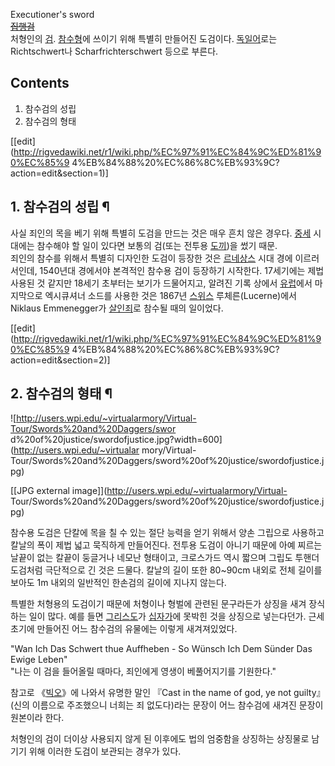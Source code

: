 Executioner's sword  
<del>[집행검](%EC%A7%91%ED%96%89%EA%B2%80.md)</del>  
처형인의 [검](%EA%B2%80.md). [참수형](%EC%B0%B8%EC%88%98%ED%98%95.md)에 쓰이기 위해
특별히 만들어진 도검이다. [독일어](%EB%8F%85%EC%9D%BC%EC%96%B4.md)로는 Richtschwert나
Scharfrichterschwert 등으로 부른다.

## Contents

    

1. 참수검의 성립 
2. 참수검의 형태 

[[edit](http://rigvedawiki.net/r1/wiki.php/%EC%97%91%EC%84%9C%ED%81%90%EC%85%9
4%EB%84%88%20%EC%86%8C%EB%93%9C?action=edit&section=1)]

## 1. 참수검의 성립 ¶

사실 죄인의 목을 베기 위해 특별히 도검을 만드는 것은 매우 흔치 않은 경우다. [중세](%EC%A4%91%EC%84%B8.md)
시대에는 참수해야 할 일이 있다면 보통의 검(또는 전투용 [도끼](%EB%8F%84%EB%81%BC.md))을 썼기 때문.  
죄인의 참수를 위해서 특별히 디자인한 도검이 등장한 것은
[르네상스](%EB%A5%B4%EB%84%A4%EC%83%81%EC%8A%A4.md) 시대 경에 이르러서인데, 1540년대 경에서야
본격적인 참수용 검이 등장하기 시작한다. 17세기에는 제법 사용된 것 같지만 18세기 초부터는 보기가 드물어지고, 알려진 기록 상에서
[유럽](%EC%9C%A0%EB%9F%BD.md)에서 마지막으로 엑시큐셔너 소드를 사용한 것은 1867년
[스위스](%EC%8A%A4%EC%9C%84%EC%8A%A4.md) 루체른(Lucerne)에서 Niklaus Emmenegger가
[살인죄](%EC%82%B4%EC%9D%B8.md)로 참수될 때의 일이었다.

  

[[edit](http://rigvedawiki.net/r1/wiki.php/%EC%97%91%EC%84%9C%ED%81%90%EC%85%9
4%EB%84%88%20%EC%86%8C%EB%93%9C?action=edit&section=2)]

## 2. 참수검의 형태 ¶

![http://users.wpi.edu/~virtualarmory/Virtual-Tour/Swords%20and%20Daggers/swor
d%20of%20justice/swordofjustice.jpg?width=600](http://users.wpi.edu/~virtualar
mory/Virtual-
Tour/Swords%20and%20Daggers/sword%20of%20justice/swordofjustice.jpg)

[[JPG external image]](http://users.wpi.edu/~virtualarmory/Virtual-
Tour/Swords%20and%20Daggers/sword%20of%20justice/swordofjustice.jpg)

  
참수용 도검은 단칼에 목을 칠 수 있는 절단 능력을 얻기 위해서 양손 그립으로 사용하고 칼날의 폭이 제법 넓고 묵직하게 만들어진다. 전투용
도검이 아니기 때문에 아예 찌르는 날끝이 없는 칼끝이 둥글거나 네모난 형태이고, 크로스가드 역시 짧으며 그립도 투핸더 도검처럼 극단적으로 긴
것은 드물다. 칼날의 길이 또한 80~90cm 내외로 전체 길이를 보아도 1m 내외의 일반적인 한손검의 길이에 지나지 않는다.

  

특별한 처형용의 도검이기 때문에 처형이나 형벌에 관련된 문구라든가 상징을 새겨 장식하는 일이 많다. 예를 들면
[그리스도](%EA%B7%B8%EB%A6%AC%EC%8A%A4%EB%8F%84.md)가
[십자가](%EC%8B%AD%EC%9E%90%EA%B0%80.md)에 못박힌 것을 상징으로 넣는다던가. 근세 초기에 만들어진 어느
참수검의 유물에는 이렇게 새겨져있었다.

  

"Wan Ich Das Schwert thue Auffheben - So Wünsch Ich Dem Sünder Das Ewige
Leben"  
"나는 이 검을 들어올릴 때마다, 죄인에게 영생이 베풀어지기를 기원한다."

  
참고로 《[빅오](%EB%B9%85%EC%98%A4.md)》에 나와서 유명한 말인 『Cast in the name of god, ye
not guilty』(신의 이름으로 주조했으니 너희는 죄 없도다)라는 문장이 어느 참수검에 새겨진 문장이 원본이라 한다.

  

처형인의 검이 더이상 사용되지 않게 된 이후에도 법의 엄중함을 상징하는 상징물로 남기기 위해 이러한 도검이 보관되는 경우가 있다.

